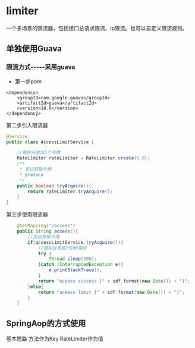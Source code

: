 # limiter

一个多场景的限流器，包括接口总请求限流、ip限流。也可以自定义限流规则。


## 单独使用Guava
### 


### 限流方式-----采用guava

* 第一步pom
```
<dependency>
    <groupId>com.google.guava</groupId>
    <artifactId>guava</artifactId>
    <version>18.0</version>
</dependency>

```
第二步引入限流器
```java
@Service
public class AccessLimitService {

    //每秒只发出5个令牌
    RateLimiter rateLimiter = RateLimiter.create(5.0);
    /**
     * 尝试获取令牌
     * @return
     */
    public boolean tryAcquire(){
        return rateLimiter.tryAcquire();
    }
}
```
第三步使用限流器
```java
    @GetMapping("/access")
    public String access(){
        //尝试获取令牌
        if(accessLimitService.tryAcquire()){
            //模拟业务执行500毫秒
            try {
                Thread.sleep(500);
            }catch (InterruptedException e){
                e.printStackTrace();
            }
            return "aceess success [" + sdf.format(new Date()) + "]";
        }else{
            return "aceess limit [" + sdf.format(new Date()) + "]";
        }
    }
```


## SpringAop的方式使用
基本思路 方法作为Key RateLimiter作为值
